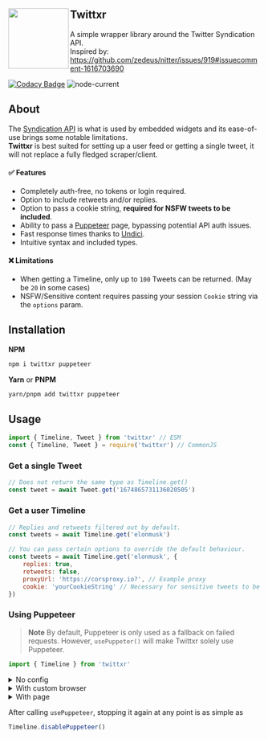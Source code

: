 <div align="left">
  <a href="https://twitter.com/elonmusk/status/1685096284275802112">
    <img align="left" src="https://cdn.discordapp.com/attachments/966369739679080578/1137401149901779004/Twittxr.png" width="120">
  </a>
  <h2>Twittxr</h2>
</div>

A simple wrapper library around the Twitter Syndication API.<br>
Inspired by: https://github.com/zedeus/nitter/issues/919#issuecomment-1616703690

[![Codacy Badge](https://app.codacy.com/project/badge/Grade/3295160336cf41108ab4b409f6baf6c5)](https://app.codacy.com/gh/Owen3H/twittxr/dashboard?utm_source=gh&utm_medium=referral&utm_content=&utm_campaign=Badge_grade)
![node-current](https://img.shields.io/node/v/twittxr)

## About
The [Syndication API](https://syndication.twitter.com/srv/timeline-profile/screen-name/elonmusk) is what is used by embedded widgets and its ease-of-use brings some notable limitations.
<br> **Twittxr** is best suited for setting up a user feed or getting a single tweet, it will not replace a fully fledged scraper/client.

#### ✅ Features
- Completely auth-free, no tokens or login required.
- Option to include retweets and/or replies.
- Option to pass a cookie string, **required for NSFW tweets to be included**.
- Ability to pass a [Puppeteer](https://pptr.dev) page, bypassing potential API auth issues.
- Fast response times thanks to [Undici](https://github.com/nodejs/undici).
- Intuitive syntax and included types.

#### ❌ Limitations
- When getting a Timeline, only up to `100` Tweets can be returned. (May be `20` in some cases)
- NSFW/Sensitive content requires passing your session `Cookie` string via the `options` param.

## Installation
**NPM**
```sh
npm i twittxr puppeteer
```

**Yarn** or **PNPM**
```sh
yarn/pnpm add twittxr puppeteer
```

## Usage
```js
import { Timeline, Tweet } from 'twittxr' // ESM
const { Timeline, Tweet } = require('twittxr') // CommonJS
```

### Get a single Tweet
```js
// Does not return the same type as Timeline.get()
const tweet = await Tweet.get('1674865731136020505')
```

### Get a user Timeline
```js
// Replies and retweets filtered out by default.
const tweets = await Timeline.get('elonmusk')

// You can pass certain options to override the default behaviour.
const tweets = await Timeline.get('elonmusk', {
    replies: true,
    retweets: false,
    proxyUrl: 'https://corsproxy.io?', // Example proxy
    cookie: 'yourCookieString' // Necessary for sensitive tweets to be included.
})
```

### Using Puppeteer
> **Note**
> By default, Puppeteer is only used as a fallback on failed requests.
> However, `usePuppeter()` will make Twittxr solely use Puppeteer.

```js
import { Timeline } from 'twittxr'
```

<details>
  <summary>No config</summary>

```js
// Launches a basic headless browser & automatically closes the page.
await Timeline.usePuppeteer()
const tweets = await Timeline.get('elonmusk')
```
</details>

<details>
  <summary>With custom browser</summary>

```js
const puppeteer = require('puppeteer-extra')

// Use plugins if desired
puppeteer.use(ExamplePlugin())

const browser = await puppeteer.launch({ headless: true })

// Creates a new page and closes it automatically after every .get() call
await Timeline.usePuppeteer({ browser, autoClose: true })
const tweets = await Timeline.get('elonmusk')
```
</details>

<details>
  <summary>With page</summary>

```js
const puppeteer = require('puppeteer')
const browser = await puppeteer.launch({ headless: true })
const page = await browser.newPage()

// Pass the page, but do not automatically close it.
await Timeline.usePuppeteer({ page, autoClose: false })
const tweets = await Timeline.get('elonmusk')

await page.goto('https://google.com') // Continue to manipulate the page.
await page.close() // Close the page manually.
```
</details>

After calling `usePuppeteer`, stopping it again at any point is as simple as
```js
Timeline.disablePuppeteer()
```